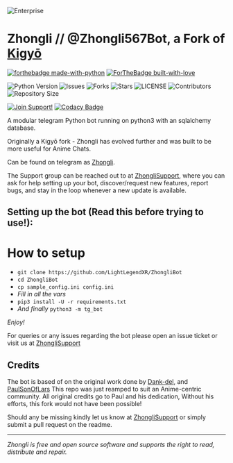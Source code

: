 ![Enterprise](https://telegra.ph/file/fe3494357029665cff783.jpg)
# Zhongli // @Zhongli567Bot, a Fork of [Kigyō](https://github.com/Dank-del/EnterpriseALRobot)

[![forthebadge made-with-python](http://ForTheBadge.com/images/badges/made-with-python.svg)](https://www.python.org/)
[![ForTheBadge built-with-love](http://ForTheBadge.com/images/badges/built-with-love.svg)](https://GitHub.com/LightLegendXR/)</br>


![Python Version](https://img.shields.io/badge/python-3.8-green?style=for-the-badge&logo=appveyor)
![Issues](https://img.shields.io/github/issues/LightLegendXR/ZhongliBot?style=for-the-badge&logo=appveyor)
![Forks](https://img.shields.io/github/forks/LightLegendXR/ZhongliBot?style=for-the-badge&logo=appveyor)
![Stars](https://img.shields.io/github/stars/LightLegendXR/ZhongliBot?style=for-the-badge&logo=appveyor)
![LICENSE](https://img.shields.io/github/license/LightLegendXR/ZhongliBot?style=for-the-badge&logo=appveyor)
![Contributors](https://img.shields.io/github/contributors/LightLegendXR/ZhongliBot?style=for-the-badge&logo=appveyor)
![Repository Size](https://img.shields.io/github/repo-size/LightLegendXR/ZhongliBot?style=for-the-badge&logo=appveyor)</br>


[![Join Support!](https://img.shields.io/badge/Support%20Chat-ZhongliSupport-red)](https://t.me/joinchat/EII_nkvf5543MGVk)
[![Codacy Badge](https://app.codacy.com/project/badge/Grade/cfb691a93a064d9ea753ef2b5fccf797)](https://www.codacy.com/manual/Dank-del/EnterpriseALRobot?utm_source=github.com&amp;utm_medium=referral&amp;utm_content=LightLegendXR/ZhongliBot&amp;utm_campaign=Badge_Grade)


A modular telegram Python bot running on python3 with an sqlalchemy database.

Originally a Kigyō fork - Zhongli has evolved further and was built to be more useful for Anime Chats.

Can be found on telegram as [Zhongli](https://t.me/Zhongli567Bot).

The Support group can be reached out to at [ZhongliSupport](https://t.me/joinchat/EII_nkvf5543MGVk), where you can ask for help setting up your bot, discover/request new features, report bugs, and stay in the loop whenever a new update is available.



## Setting up the bot (Read this before trying to use!):


# How to setup

- `git clone https://github.com/LightLegendXR/ZhongliBot`
- `cd ZhongliBot`
- `cp sample_config.ini config.ini`
- *Fill in all the vars*
- `pip3 install -U -r requirements.txt`
- *And finally* `python3 -m tg_bot`

*Enjoy!*


For queries or any issues regarding the bot please open an issue ticket or visit us at [ZhongliSupport](https://t.me/joinchat/EII_nkvf5543MGVk)  

## Credits
The bot is based of on the original work done by [Dank-del](github.com/dank-del), and [PaulSonOfLars](https://github.com/PaulSonOfLars)
This repo was just reamped to suit an Anime-centric community. All original credits go to Paul and his dedication, Without his efforts, this fork would not have been possible!


Should any be missing kindly let us know at [ZhongliSupport](https://t.me/joinchat/EII_nkvf5543MGVk) or simply submit a pull request on the readme.


-------------------------------------------------------------------------------------

*Zhongli is free and open source software and supports the right to read, distribute and repair.*
